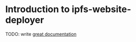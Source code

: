 # Introduction to ipfs-website-deployer

TODO: write [great documentation](http://jacobian.org/writing/what-to-write/)
